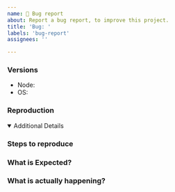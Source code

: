 ```yaml
---
name: 🚨 Bug report
about: Report a bug report, to improve this project.
title: 'Bug: '
labels: 'bug-report'
assignees: ''

---
```


<!-- 💚 Thanks for your time to make this project better with your feedback 💚

**IMPORTANT** Before reporting a bug:

👍 A properly detailed bug report can save a LOT of time and help fixing issues as soon as possible.
-->

### Versions

- Node: <!-- e.g. Node 16 -->
- OS: <!-- e.g. Windows 99> -->

### Reproduction

<details open>
<summary>Additional Details</summary>
</details>

### Steps to reproduce

### What is Expected?

### What is actually happening?
